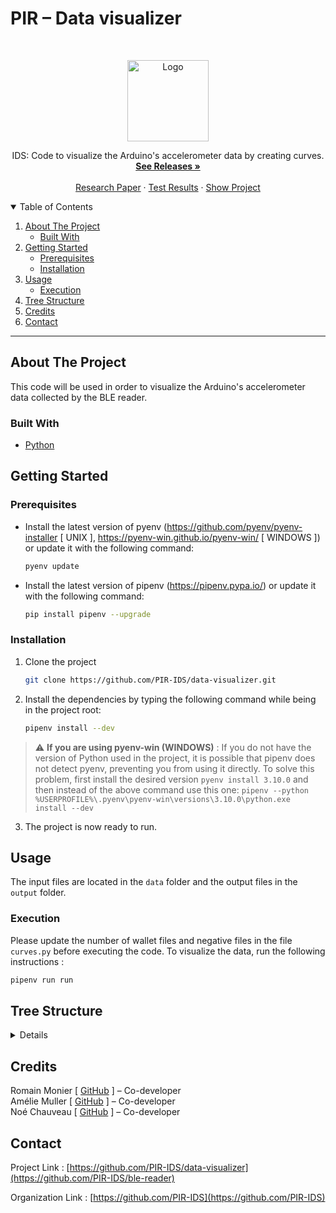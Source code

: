 # PIR – Data visualizer 

<!-- PROJECT LOGO -->
<br />
<p align="center">
  <a href="https://github.com/PIR-IDS/data-visualizer">
    <img src="https://avatars.githubusercontent.com/u/99486891" alt="Logo" width="130">
  </a>

  <p align="center">
    IDS: Code to visualize the Arduino's accelerometer data by creating curves.
    <br />
    <a href="https://github.com/PIR-IDS/data-visualizer/releases"><strong>See Releases »</strong></a>
    <br />
    <br />
    <a href="#">Research Paper</a>
    ·
    <a href="https://github.com/PIR-IDS/data-visualizer/actions/workflows/test.yml">Test Results</a>
    ·
    <a href="https://github.com/PIR-IDS/data-visualizer/projects">Show Project</a>
  </p>
  
<!-- TABLE OF CONTENTS -->
<details open="open">
  <summary>Table of Contents</summary>
  <ol>
    <li>
      <a href="#about-the-project">About The Project</a>
      <ul>
        <li><a href="#built-with">Built With</a></li>
      </ul>
    </li>
    <li>
      <a href="#getting-started">Getting Started</a>
      <ul>
        <li><a href="#prerequisites">Prerequisites</a></li>
        <li><a href="#installation">Installation</a></li>
      </ul>
    </li>
    <li>
      <a href="#usage">Usage</a>
      <ul>
        <li><a href="#execution">Execution</a></li>
      </ul>
    <li><a href="#tree-structure">Tree Structure</a></li>
    <li><a href="#credits">Credits</a></li>
    <li><a href="#contact">Contact</a></li>

  </ol>
</details>

***

<!-- ABOUT THE PROJECT -->
## About The Project

This code will be used in order to visualize the Arduino's accelerometer data collected by the BLE reader.

### Built With
* [Python](https://www.python.org/)

<!-- GETTING STARTED -->
## Getting Started

### Prerequisites

* Install the latest version of pyenv (https://github.com/pyenv/pyenv-installer [ UNIX ], https://pyenv-win.github.io/pyenv-win/ [ WINDOWS ]) or update it with the following command:
  ```sh
  pyenv update
  ```
* Install the latest version of pipenv (https://pipenv.pypa.io/) or update it with the following command:
  ```sh
  pip install pipenv --upgrade
  ```
  
### Installation

1. Clone the project
   ```sh
   git clone https://github.com/PIR-IDS/data-visualizer.git
   ```
2. Install the dependencies by typing the following command while being in the project root:
   ```sh
   pipenv install --dev
   ```
> :warning: **If you are using pyenv-win (WINDOWS)** : If you do not have the version of Python used in the project, it is possible that pipenv does not detect pyenv, preventing you from using it directly. To solve this problem, first install the desired version `pyenv install 3.10.0` and then instead of the above command use this one: `pipenv --python %USERPROFILE%\.pyenv\pyenv-win\versions\3.10.0\python.exe install --dev`
3. The project is now ready to run.

<!-- USAGE EXAMPLES -->
## Usage

The input files are located in the `data` folder and the output files in the `output` folder. 

### Execution
Please update the number of wallet files and negative files in the file `curves.py` before executing the code. 
To visualize the data, run the following instructions :
   ```sh
   pipenv run run
   ```

<!-- TREE STRUCTURE -->
## Tree Structure
<details>

_TODO_

</details>

<!-- CREDITS -->
## Credits

Romain Monier [ [GitHub](https://github.com/rmonier) ] – Co-developer
<br>
Amélie Muller [ [GitHub](https://github.com/AmelieMuller) ] – Co-developer
<br>
Noé Chauveau [ [GitHub](https://github.com/Noecv) ] – Co-developer

<!-- CONTACT -->
## Contact

Project Link : [https://github.com/PIR-IDS/data-visualizer](https://github.com/PIR-IDS/ble-reader)

Organization Link : [https://github.com/PIR-IDS](https://github.com/PIR-IDS)